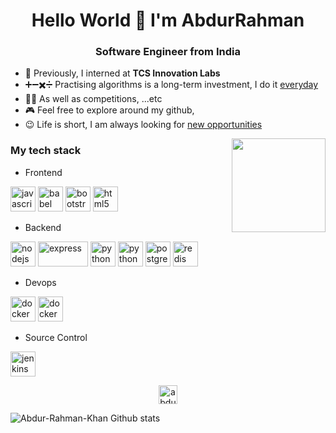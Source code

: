 <h1 align="center">Hello World 👋 I'm AbdurRahman</h1>
<h3 align="center">Software Engineer from India </h3>

<!-- - 👨🏻‍💻 I work at **Lowe's India** -->
- 🤝 Previously, I interned at **TCS Innovation Labs**
- ➕➖✖️➗ Practising algorithms is a long-term investment, I do it [everyday](https://leetcode.com/Abdur_Rahman_Khan/)
- 🏃🏻 As well as competitions,  ...etc
- 🎮 Feel free to explore around my github, 
- 😉 Life is short, I am always looking for [new opportunities](https://www.linkedin.com/in/abdurrahman-khan/)


<p align="left">
<!--   <img align="center" src="https://github-readme-stats.calvinchankf.vercel.app/api?username=calvinchankf&show_icons=true" alt="calvinchankf" /> -->
  <img align='right' src='https://github.com/Rishit-dagli/Rishit-dagli/blob/master/images/octocat-anime.gif' width='150"'>
</p>

### My tech stack

- Frontend
<p align="left">
  <img src="https://www.vectorlogo.zone/logos/javascript/javascript-icon.svg" alt="javascript" width="40" height="40"/> 
<!--   <img src="https://www.vectorlogo.zone/logos/reactjs/reactjs-icon.svg" alt="react" width="40" height="40"/>  -->
<!--   <img src="https://www.vectorlogo.zone/logos/graphql/graphql-icon.svg" alt="javascript" width="40" height="40"/>  -->
<!--   <img src="https://www.vectorlogo.zone/logos/facebook_relay/facebook_relay-icon.svg" alt="javascript" width="40" height="40"/>  -->
  <img src="https://www.vectorlogo.zone/logos/babeljs/babeljs-icon.svg" alt="babel" width="40" height="40"/> 
  <img src="https://www.vectorlogo.zone/logos/getbootstrap/getbootstrap-icon.svg" alt="bootstrap" width="40" height="40"/> 
<!--   <img src="https://www.vectorlogo.zone/logos/netlifyapp_watercss/netlifyapp_watercss-icon.svg" alt="css3" width="40" height="40"/> -->
  <img src="https://www.vectorlogo.zone/logos/w3_html5/w3_html5-icon.svg" alt="html5" width="40" height="40"/> 
<!--   <img src="https://www.vectorlogo.zone/logos/sass-lang/sass-lang-icon.svg" alt="sass" width="40" height="40"/>  -->
<!--   <img src="https://www.vectorlogo.zone/logos/js_webpack/js_webpack-icon.svg" alt="webpack" width="40" height="40"/> -->
<!--   <img src="https://www.vectorlogo.zone/logos/sketchapp/sketchapp-icon.svg" alt="sketch" width="40" height="40"/>  -->
</p>

- Backend
<p align="left">
  <img src="https://www.vectorlogo.zone/logos/nodejs/nodejs-icon.svg" alt="nodejs" width="40" height="40"/> 
  <img src="https://www.vectorlogo.zone/logos/expressjs/expressjs-ar21.svg" alt="express" width="80" height="40"/> 
  <img src="https://www.vectorlogo.zone/logos/python/python-icon.svg" alt="python" width="40" height="40"/> 
  <img src="https://upload.wikimedia.org/wikipedia/commons/a/a7/Hack_%28programming_language%29_logo.svg" alt="python" width="40" height="40"/> 
<!--   <img src="https://www.vectorlogo.zone/logos/golang/golang-vertical.svg" alt="go" width="26" height="40"/>  -->
  <img src="https://www.vectorlogo.zone/logos/postgresql/postgresql-icon.svg" alt="postgresql" width="40" height="40"/> 
  <img src="https://www.vectorlogo.zone/logos/redis/redis-icon.svg" alt="redis" width="40" height="40"/> 
<!--   <img src="https://www.vectorlogo.zone/logos/rabbitmq/rabbitmq-icon.svg" alt="rabbitMQ" width="40" height="40"/>  -->
</p>

- Devops
<p align="left">
  <img src="https://www.vectorlogo.zone/logos/docker/docker-icon.svg" alt="docker" width="40" height="40"/>
  <img src="https://www.vectorlogo.zone/logos/kubernetes/kubernetes-icon.svg" alt="docker" width="40" height="40"/>
</p>

- Source Control
<p align="left">
<!--   <img src="https://www.vectorlogo.zone/logos/mercurial-scm/mercurial-scm-icon.svg" alt="jenkins" width="40" height="40"/> -->
  <img src="https://www.vectorlogo.zone/logos/git-scm/git-scm-icon.svg" alt="jenkins" width="40" height="40"/>
</p>
<!--   
- Others
<p align="left">
  <img src="https://www.vectorlogo.zone/logos/jenkins/jenkins-icon.svg" alt="jenkins" width="40" height="40"/>
  <img src="https://www.vectorlogo.zone/logos/amazon_aws/amazon_aws-icon.svg" alt="aws" width="40" height="40"/>
</p> -->

<p align="center">
<a href="https://linkedin.com/in/abdurrahman-khan" target="blank"><img align="center" src="https://cdn.jsdelivr.net/npm/simple-icons@3.0.1/icons/linkedin.svg" alt="abdur" height="30" width="30" /></a>
</p>

![Abdur-Rahman-Khan Github stats](https://github-readme-stats.vercel.app/api?username=Abdur-Rahman-Khan)


<!-- <p align="center">
  <img src="https://komarev.com/ghpvc/?username=calvinchankf" alt="calvinchankf" />
  <img src="https://badges.pufler.dev/years/calvinchankf" alt="calvinchankf" />
  <img src="https://badges.pufler.dev/commits/monthly/calvinchankf" alt="calvinchankf" />
</p> -->

<!---
Abdur-Rahman-Khan/Abdur-Rahman-Khan is a ✨ special ✨ repository because its `README.md` (this file) appears on your GitHub profile.
You can click the Preview link to take a look at your changes.
--->

